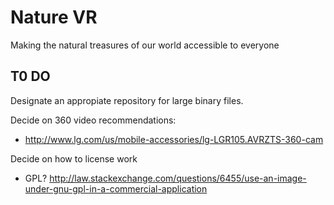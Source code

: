 # Nature VR
Making the natural treasures of our world accessible to everyone


## T0 DO

Designate an appropiate repository for large binary files.  

Decide on 360 video recommendations:  
  - http://www.lg.com/us/mobile-accessories/lg-LGR105.AVRZTS-360-cam

Decide on how to license work  
  - GPL? http://law.stackexchange.com/questions/6455/use-an-image-under-gnu-gpl-in-a-commercial-application  
  
  
